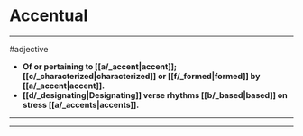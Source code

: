 # Accentual
---
#adjective
- **Of or pertaining to [[a/_accent|accent]]; [[c/_characterized|characterized]] or [[f/_formed|formed]] by [[a/_accent|accent]].**
- **[[d/_designating|Designating]] verse rhythms [[b/_based|based]] on stress [[a/_accents|accents]].**
---
---
